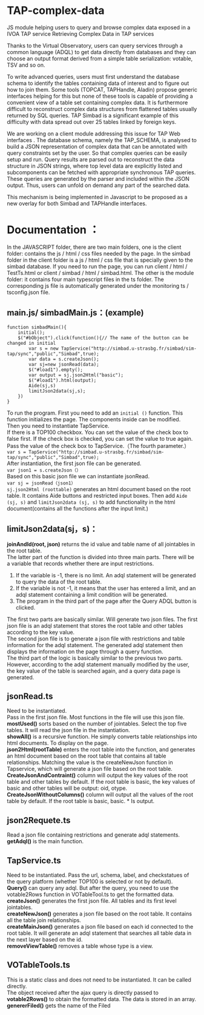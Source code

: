 # TAP-complex-data
JS module helping users to query and browse complex data exposed in a IVOA TAP service
Retrieving Complex Data in TAP services

Thanks to the Virtual Observatory, users can query services through a common language (ADQL) to get data directly from databases and they can choose an output format derived from a simple table serialization: votable, TSV and so on.

To write advanced queries, users must first understand the database schema to identify the tables containing data of interest and to figure out how to join them. Some tools (TOPCAT, TAPHandle, Aladin) propose generic interfaces helping for this but none of these tools is capable of providing a convenient view of a table set containing complex data.
It is furthermore difficult to reconstruct complex data structures from flattened tables usually returned by SQL queries.
TAP Simbad is a significant example of this difficulty with data spread out over 25 tables linked by foreign keys.

We are working on a client module addressing this issue  for TAP Web interfaces . The database schema, namely the TAP_SCHEMA, is analysed to build a JSON representation of complex data that can be annotated with query constraints set by the user. So that complex queries can be easily setup and run. Query results are parsed out  to reconstruct the data structure in JSON strings, where  top level data are explicitly listed and subcomponents can be fetched with appropriate synchronous TAP queries. These queries are generated by the parser and included within  the JSON output. Thus, users can unfold on demand any part of the searched data.

This mechanism  is being implemented in Javascript to be proposed as a new overlay for both Simbad and TAPHandle interfaces.

# Documentation ：


In the JAVASCRIPT folder, there are two main folders, one is the client folder: contains the js / html / css files needed by the page. In the simbad folder in the client folder is a js / html / css file that is specially given to the simbad database. If you need to run the page, you can run client / html / TestTs.html or client / simbad / html / simbad.html.
The other is the module folder: it contains four main typescript files in the ts folder. The corresponding js file is automatically generated under the monitoring ts / tsconfig.json file.

## main.js/ simbadMain.js：(example)
```
function simbadMain(){
    initial();
    $("#bObject").click(function(){// The name of the button can be changed in initial
        var s = new TapService("http://simbad.u-strasbg.fr/simbad/sim-tap/sync","public","Simbad",true);
        var data = s.createJson();
        var sj=new jsonRead(data); 
        $("#load1").empty();
        var output = sj.json2Html("basic");
        $("#load1").html(output);
        Aide(sj,s)
        limitJson2data(sj,s);
    })
}
```

To run the program. First you need to add an `initial ()` function. This function initializes the page. The components inside can be modified.  
Then you need to instantiate TapService.  
If there is a TOP100 checkbox. You can set the value of the check box to false first. If the check box is checked, you can set the value to true again. Pass the value of the check box to TapService.（The fourth parameter.）  
`var s = TapService("http://simbad.u-strasbg.fr/simbad/sim-tap/sync","public","Simbad",true); `  
After instantiation, the first json file can be generated.  
`var json1 = s.createJson（）  `  
Based on this basic json file we can instantiate jsonRead.  
`var sj = jsonRead（json1） `  
`sj.json2Html (roottable)` generates an html document based on the root table. It contains Aide buttons and restricted input boxes. Then add `Aide (sj, s)` and `limitJson2data (sj, s)` to add functionality in the html document(contains all the functions after the input limit.)

## limitJson2data(sj，s)：
**joinAndId(root, json)** returns the id value and table name of all jointables in the root table.  
The latter part of the function is divided into three main parts. There will be a variable that records whether there are input restrictions.   

1. If the variable is -1, there is no limit. An adql statement will be generated to query the data of the root table.   
2. If the variable is not -1, it means that the user has entered a limit, and an adql statement containing a limit condition will be generated.  
3. The program in the third part of the page after the Query ADQL button is clicked.   

The first two parts are basically similar. Will generate two json files. The first json file is an adql statement that stores the root table and other tables according to the key value.   
The second json file is to generate a json file with restrictions and table information for the adql statement. The generated adql statement then displays the information on the page through a query function.  
The third part of the logic is basically similar to the previous two parts. However, according to the adql statement manually modified by the user, the key value of the table is searched again, and a query data page is generated.    


## jsonRead.ts
Need to be instantiated.  
Pass in the first json file. Most functions in the file will use this json file.  
**mostUsed()** sorts based on the number of jointables. Select the top five tables. It will read the json file in the instantiation.  
**showAll()** is a recursive function. He simply converts table relationships into html documents. To display on the page.  
**json2Html(rootTable)** enters the root table into the function, and generates an html document based on the root table that contains all table relationships. Matching the value is the createNewJson function in Tapservice, which will generate a json file based on the root table.  
**CreateJsonAndContraint()** column will output the key values of the root table and other tables by default. If the root table is basic, the key values of basic and other tables will be output: oid, otype.  
**CreateJsonWithoutColumns()** column will output all the values of the root table by default. If the root table is basic, basic. * Is output.  


## json2Requete.ts
Read a json file containing restrictions and generate adql statements.  
**getAdql()** is the main function.  



## TapService.ts
Need to be instantiated. Pass the url, schema, label, and checkstatues of the query platform (whether TOP100 is selected or not by default).  
**Query()** can query any adql. But after the query, you need to use the votable2Rows function in VOTableTool.ts to get the formatted data.  
**createJson()** generates the first json file. All tables and its first level jointables.  
**createNewJson()** generates a json file based on the root table. It contains all the table join relationships.  
**createMainJson()** generates a json file based on each id connected to the root table. It will generate an adql statement that searches all table data in the next layer based on the id.  
**removeViewTable()** removes a table whose type is a view.  


## VOTableTools.ts
This is a static class and does not need to be instantiated. It can be called directly.  
The object received after the ajax query is directly passed to **votable2Rows()** to obtain the formatted data. The data is stored in an array.  
**genererFiled()** gets the name of the Filed  


